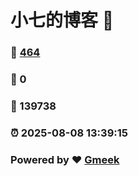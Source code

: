 # 小七的博客 :link:  
### :page_facing_up: [464](/tag.html) 
### :speech_balloon: 0 
### :hibiscus: 139738 
### :alarm_clock: 2025-08-08 13:39:15 
### Powered by :heart: [Gmeek](https://github.com/Meekdai/Gmeek)

